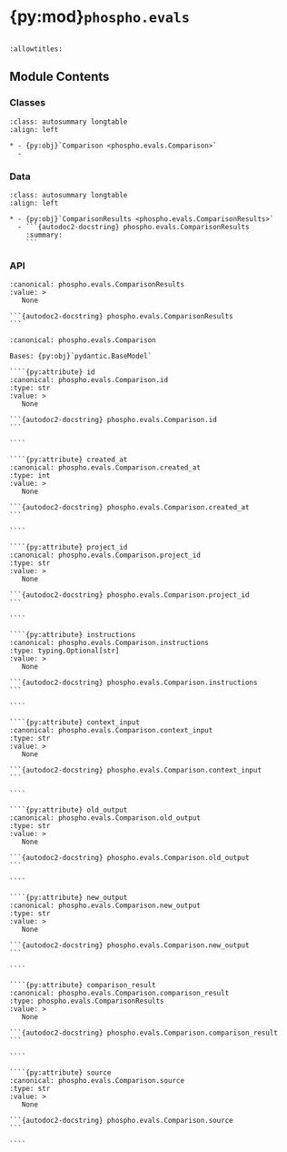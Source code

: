 # {py:mod}`phospho.evals`

```{py:module} phospho.evals
```

```{autodoc2-docstring} phospho.evals
:allowtitles:
```

## Module Contents

### Classes

````{list-table}
:class: autosummary longtable
:align: left

* - {py:obj}`Comparison <phospho.evals.Comparison>`
  -
````

### Data

````{list-table}
:class: autosummary longtable
:align: left

* - {py:obj}`ComparisonResults <phospho.evals.ComparisonResults>`
  - ```{autodoc2-docstring} phospho.evals.ComparisonResults
    :summary:
    ```
````

### API

````{py:data} ComparisonResults
:canonical: phospho.evals.ComparisonResults
:value: >
   None

```{autodoc2-docstring} phospho.evals.ComparisonResults
```

````

`````{py:class} Comparison(**data: typing.Any)
:canonical: phospho.evals.Comparison

Bases: {py:obj}`pydantic.BaseModel`

````{py:attribute} id
:canonical: phospho.evals.Comparison.id
:type: str
:value: >
   None

```{autodoc2-docstring} phospho.evals.Comparison.id
```

````

````{py:attribute} created_at
:canonical: phospho.evals.Comparison.created_at
:type: int
:value: >
   None

```{autodoc2-docstring} phospho.evals.Comparison.created_at
```

````

````{py:attribute} project_id
:canonical: phospho.evals.Comparison.project_id
:type: str
:value: >
   None

```{autodoc2-docstring} phospho.evals.Comparison.project_id
```

````

````{py:attribute} instructions
:canonical: phospho.evals.Comparison.instructions
:type: typing.Optional[str]
:value: >
   None

```{autodoc2-docstring} phospho.evals.Comparison.instructions
```

````

````{py:attribute} context_input
:canonical: phospho.evals.Comparison.context_input
:type: str
:value: >
   None

```{autodoc2-docstring} phospho.evals.Comparison.context_input
```

````

````{py:attribute} old_output
:canonical: phospho.evals.Comparison.old_output
:type: str
:value: >
   None

```{autodoc2-docstring} phospho.evals.Comparison.old_output
```

````

````{py:attribute} new_output
:canonical: phospho.evals.Comparison.new_output
:type: str
:value: >
   None

```{autodoc2-docstring} phospho.evals.Comparison.new_output
```

````

````{py:attribute} comparison_result
:canonical: phospho.evals.Comparison.comparison_result
:type: phospho.evals.ComparisonResults
:value: >
   None

```{autodoc2-docstring} phospho.evals.Comparison.comparison_result
```

````

````{py:attribute} source
:canonical: phospho.evals.Comparison.source
:type: str
:value: >
   None

```{autodoc2-docstring} phospho.evals.Comparison.source
```

````

`````
